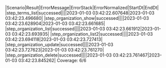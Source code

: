 |Scenario|Result|ErrorMessage|ErrorStack|ErrorNormalized|StartDt|EndDt|
|step_terms_list|successed||||2023-01-03 03:42:22.607648|2023-01-03 03:42:23.496680|
|step_organization_show|successed||||2023-01-03 03:42:23.628904|2023-01-03 03:42:23.661685|
|step_organization_list|successed||||2023-01-03 03:42:23.661912|2023-01-03 03:42:23.693935|
|step_organization_list2|successed||||2023-01-03 03:42:23.694118|2023-01-03 03:42:23.727413|
|step_organization_update|successed||||2023-01-03 03:42:23.727623|2023-01-03 03:42:23.761270|
|step_organization_delete|successed||||2023-01-03 03:42:23.761467|2023-01-03 03:42:23.845262|
Coverage: 6/6
